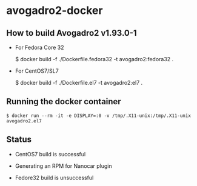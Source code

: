 # avogadro2-docker

## How to build Avogadro2 v1.93.0-1
 * For Fedora Core 32

	$ docker build -f ./Dockerfile.fedora32 -t avogadro2:fedora32 .

 * For CentOS7/SL7

	$ docker build -f ./Dockerfile.el7 -t avogadro2:el7 .


## Running the docker container

	$ docker run --rm -it -e DISPLAY=:0 -v /tmp/.X11-unix:/tmp/.X11-unix avogadro2.el7 


## Status

 * CentOS7 build is successful
 * Generating an RPM for Nanocar plugin

 * Fedore32 build is unsuccessful
